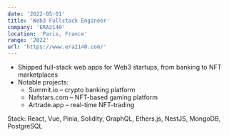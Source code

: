```yaml
---
date: '2022-05-01'
title: 'Web3 Fullstack Engineer'
company: 'ERA2140'
location: 'Paris, France'
range: '2022'
url: 'https://www.era2140.com/'
---
```


- Shipped full-stack web apps for Web3 startups, from banking to NFT marketplaces
- Notable projects:
  - Summit.io – crypto banking platform
  - Nafstars.com – NFT-based gaming platform
  - Artrade.app – real-time NFT-trading

Stack: React, Vue, Pinia, Solidity, GraphQL, Ethers.js, NestJS, MongoDB, PostgreSQL